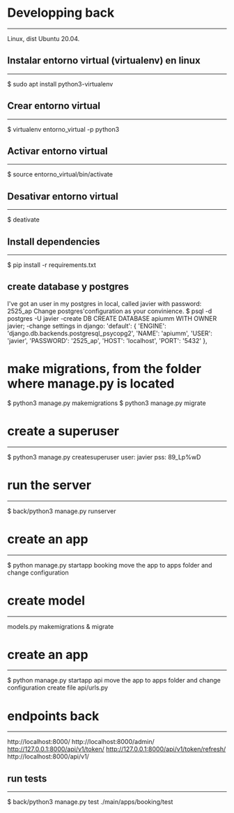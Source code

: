 # Developping back
-------------------
Linux, dist Ubuntu 20.04.

## Instalar entorno virtual (virtualenv) en linux
-------------------------------------------------
$ sudo apt install python3-virtualenv

## Crear entorno virtual
-----------------------------------------------
$ virtualenv entorno_virtual -p python3

## Activar entorno virtual
-----------------------------------------------
$ source entorno_virtual/bin/activate

## Desativar entorno virtual
-----------------------------
$ deativate

## Install dependencies
------------------------------
$ pip install -r requirements.txt

## create database y postgres
I've got an user in my postgres in local, called javier with password: 2525_ap
Change postgres'configuration as your convinience.
$ psql -d postgres -U javier
-create DB
CREATE DATABASE apiumm WITH OWNER javier;
-change settings in django:
    'default': {
        'ENGINE': 'django.db.backends.postgresql_psycopg2',
        'NAME': 'apiumm',
        'USER': 'javier',
        'PASSWORD': '2525_ap',
        'HOST': 'localhost',
        'PORT': '5432'
    },

# make migrations, from the folder where manage.py is located
$ python3 manage.py makemigrations
$ python3 manage.py migrate

# create a superuser
------------------------------
$ python3 manage.py createsuperuser
user: javier
pss: 89_Lp%wD

# run the server
------------------------------
$ back/python3 manage.py runserver

# create an app
------------------------------
$ python manage.py startapp booking
move the app to apps folder and change configuration

# create model
------------------------------
models.py
makemigrations & migrate

# create an app
------------------------------
$ python manage.py startapp api
move the app to apps folder and change configuration
create file api/urls.py

# endpoints back
------------------------------
http://localhost:8000/
http://localhost:8000/admin/
http://127.0.0.1:8000/api/v1/token/
http://127.0.0.1:8000/api/v1/token/refresh/
http://localhost:8000/api/v1/

## run tests
-------------------------------
$ back/python3 manage.py test ./main/apps/booking/test